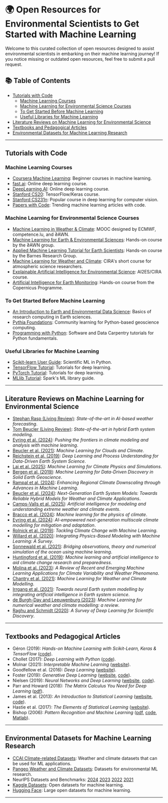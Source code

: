 # 🌍 Open Resources for Environmental Scientists to Get Started with Machine Learning

Welcome to this curated collection of open resources designed to assist environmental scientists in embarking on their machine learning journey! If you notice missing or outdated open resources, feel free to submit a pull request.

## 📚 Table of Contents
- [Tutorials with Code](#tutorials-with-code)
  - [Machine Learning Courses](#machine-learning-courses)
  - [Machine Learning for Environmental Science Courses](#machine-learning-for-environmental-science-courses)
  - [To Get Started Before Machine Learning](#to-get-started-before-machine-learning)
  - [Useful Libraries for Machine Learning](#useful-libraries-for-machine-learning)
- [Literature Reviews on Machine Learning for Environmental Science](#literature-reviews-on-machine-learning-for-environmental-science)
- [Textbooks and Pedagogical Articles](#textbooks-and-pedagogical-articles)
- [Environmental Datasets for Machine Learning Research](#environmental-datasets-for-machine-learning-research)

---

## Tutorials with Code

### Machine Learning Courses
- [Coursera Machine Learning](https://www.coursera.org/learn/machine-learning): Beginner courses in machine learning.
- [fast.ai](http://fast.ai): Online deep learning course.
- [DeepLearning.AI](http://deeplearning.ai): Online deep learning course.
- [Stanford CS20](https://web.stanford.edu/class/cs20si/syllabus.html): TensorFlow/Keras course.
- [Stanford CS231n](http://cs231n.stanford.edu/): Popular course in deep learning for computer vision.
- [Papers with Code](https://paperswithcode.com/): Trending machine learning articles with code.

### Machine Learning for Environmental Science Courses
- [Machine Learning in Weather & Climate](https://learning.ecmwf.int/course/index.php?categoryid=1): MOOC designed by ECMWF, competence.lu, and ∂AWN.
- [Machine Learning for Earth & Environmental Sciences](https://tbeucler.github.io/2024_MLEES_Ebook/): Hands-on course by the ∂AWN group.
- [Applied Machine Learning Tutorial for Earth Scientists](https://github.com/eabarnes1010/ml_tutorial_csu): Hands-on course by the Barnes Research Group.
- [Machine Learning for Weather and Climate](https://docs.google.com/document/d/1SPNxZrbHMaIEaS2dbntDow9x_tgSuFTUTOugfa2NuRo/edit): CIRA's short course for atmospheric science researchers.
- [Explainable Artificial Intelligence for Environmental Science](https://docs.google.com/document/d/1lqpABwDl3kPe6ThE-NIDR64PimnltJEuKNkysDZuWKQ/edit): AI2ES/CIRA course.
- [Artificial Intelligence for Earth Monitoring](https://www.futurelearn.com/courses/artificial-intelligence-for-earth-monitoring): Hands-on course from the Copernicus Programme.

### To Get Started Before Machine Learning
- [An Introduction to Earth and Environmental Data Science](https://earth-env-data-science.github.io/intro.html): Basics of research computing in Earth sciences.
- [Pythia Foundations](https://foundations.projectpythia.org/landing-page.html): Community learning for Python-based geoscience computing.
- [Programming with Python](https://swcarpentry.github.io/python-novice-inflammation/): Software and Data Carpentry tutorials for Python fundamentals.

### Useful Libraries for Machine Learning
- [Scikit-learn User Guide](https://scikit-learn.org/stable/user_guide): Scientific ML in Python.
- [TensorFlow Tutorial](https://www.tensorflow.org/tutorials): Tutorials for deep learning.
- [PyTorch Tutorial](https://pytorch.org/tutorials/): Tutorials for deep learning.
- [MLlib Tutorial](https://spark.apache.org/docs/latest/ml-guide.html): Spark's ML library guide.

---

## Literature Reviews on Machine Learning for Environmental Science
- [Stephan Rasp (Living Review)](https://docs.google.com/spreadsheets/d/1n30zDDjEzlXl5nAGF8uD_dbZWJAamqImQGCZjfOMuDg/edit?gid=0#gid=0): *State-of-the-art in AI-based weather forecasting*.
- [Tom Beucler (Living Review)](https://github.com/tbeucler/HybridESM): *State-of-the-art in hybrid Earth system modeling*.
- [Eyring et al. (2024)](https://www.nature.com/articles/s41558-024-02095-y): *Pushing the frontiers in climate modeling and analysis with machine learning*.
- [Beucler et al. (2021)](https://www.authorea.com/doi/full/10.1002/essoar.10506925.1): *Machine Learning for Clouds and Climate*.
- [Reichstein et al. (2019)](https://www.nature.com/articles/s41586-019-0912-1): *Deep Learning and Process Understanding for Data-Driven Earth System Science*.
- [Lai et al. (2025)](https://www.annualreviews.org/content/journals/10.1146/annurev-conmatphys-043024-114758): *Machine Learning for Climate Physics and Simulations*.
- [Bergen et al. (2019)](https://science.sciencemag.org/content/363/6433/eaau0323): *Machine Learning for Data-Driven Discovery in Solid Earth Geoscience*.
- [Rampal et al. (2024)](https://journals.ametsoc.org/view/journals/aies/3/2/AIES-D-23-0066.1.xml): *Enhancing Regional Climate Downscaling through Advances in Machine Learning*.
- [Beucler et al. (2024)](https://arxiv.org/abs/2311.13691): *Next-Generation Earth System Models: Towards Reliable Hybrid Models for Weather and Climate Applications*.
- [Camps-Valls et al. (2025)](https://www.nature.com/articles/s41467-025-56573-8): *Artificial intelligence for modeling and understanding extreme weather and climate events*.
- [Bracco et al. (2024)](https://www.nature.com/articles/s42254-024-00776-3): *Machine learning for the physics of climate*.
- [Eyring et al. (2024)](https://www.nature.com/articles/s41561-024-01527-w): *AI-empowered next-generation multiscale climate modelling for mitigation and adaptation*.
- [Rolnick et al. (2019)](https://arxiv.org/abs/1906.05433): *Tackling Climate Change with Machine Learning*.
- [Willard et al. (2020)](https://arxiv.org/abs/2003.04919): *Integrating Physics-Based Modeling with Machine Learning: A Survey*.
- [Sonnewald et al. (2021)](https://iopscience.iop.org/article/10.1088/1748-9326/ac0eb0): *Bridging observations, theory and numerical simulation of the ocean using machine learning*.
- [Huntingford et al. (2019)](https://iopscience.iop.org/article/10.1088/1748-9326/ab4e55): *Machine learning and artificial intelligence to aid climate change research and preparedness*.
- [Molina et al. (2023)](https://journals.ametsoc.org/view/journals/aies/2/4/AIES-D-22-0086.1.xml): *A Review of Recent and Emerging Machine Learning Applications for Climate Variability and Weather Phenomena*.
- [Chantry et al. (2021)](https://royalsocietypublishing.org/toc/rsta/2021/379/2194): *Machine Learning for Weather and Climate Modelling*.
- [Irrgang et al. (2021)](https://www.nature.com/articles/s42256-021-00374-3): *Towards neural Earth system modelling by integrating artificial intelligence in Earth system science*.
- [de Burgh-Day and Leeuwenburg (2023)](https://egusphere.copernicus.org/preprints/2023/egusphere-2023-350/): *Machine Learning for numerical weather and climate modelling: a review*.
- [Raghu and Schmidt (2020)](https://arxiv.org/abs/2003.11755): *A Survey of Deep Learning for Scientific Discovery*.

---

## Textbooks and Pedagogical Articles
- Géron (2019): *Hands-on Machine Learning with Scikit-Learn, Keras & TensorFlow* ([code](https://github.com/ageron/handson-ml3)).
- Chollet (2017): *Deep Learning with Python* ([code](https://github.com/fchollet/deep-learning-with-python-notebooks)).
- Molnar (2021): *Interpretable Machine Learning* ([website](https://christophm.github.io/interpretable-ml-book/)).
- Goodfellow et al. (2016): *Deep Learning* ([website](http://www.deeplearningbook.org/)).
- Foster (2019): *Generative Deep Learning* ([website](https://www.oreilly.com/library/view/generative-deep-learning/9781492041931/), [code](https://github.com/davidADSP/GDL_code)).
- Nielsen (2019): *Neural Networks and Deep Learning* ([website](http://neuralnetworksanddeeplearning.com/), [code](https://github.com/mnielsen/neural-networks-and-deep-learning)).
- Parr and Howard (2018): *The Matrix Calculus You Need for Deep Learning* ([pdf](https://arxiv.org/pdf/1802.01528)).
- James et al. (2013): *An Introduction to Statistical Learning* ([website](https://www.statlearning.com/), [code](https://www.statlearning.com/resources-first-edition)).
- Hastie et al. (2017): *The Elements of Statistical Learning* ([website](https://web.stanford.edu/~hastie/ElemStatLearn/)).
- Bishop (2006): *Pattern Recognition and Machine Learning* ([pdf](https://www.microsoft.com/en-us/research/uploads/prod/2006/01/Bishop-Pattern-Recognition-and-Machine-Learning-2006.pdf), [code](https://github.com/gerdm/prml), [Matlab](https://github.com/PRML/PRMLT)).

---

## Environmental Datasets for Machine Learning Research
- [CCAI Climate-related Datasets](https://wiki.climatechange.ai/wiki/Climate-related_datasets): Weather and climate datasets that can be used for ML applications.
- [Pangeo Weather and Climate Datasets](http://mldata.pangeo.io/index.html): Datasets for environmental ML research.
- NeurIPS Datasets and Benchmarks: [2024](https://nips.cc/virtual/2024/events/datasets-benchmarks-2024) [2023](https://nips.cc/virtual/2023/events/datasets-benchmarks-2023) [2022](https://nips.cc/virtual/2022/events/datasets-benchmarks-2022) [2021](https://nips.cc/virtual/2021/events/Datasets%20and%20Benchmarks)
- [Kaggle Datasets](https://www.kaggle.com/datasets): Open datasets for machine learning.
- [Hugging Face](https://huggingface.co/): Large open datasets for machine learning.

---
